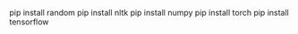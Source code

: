 pip install random 
pip install nltk 
pip install numpy 
pip install torch 
pip install tensorflow 
